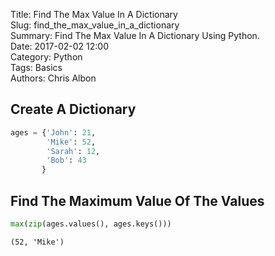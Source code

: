 Title: Find The Max Value In A Dictionary  
Slug: find_the_max_value_in_a_dictionary  
Summary: Find The Max Value In A Dictionary Using Python.  
Date: 2017-02-02 12:00  
Category: Python  
Tags: Basics  
Authors: Chris Albon  

## Create A Dictionary


```python
ages = {'John': 21,
        'Mike': 52,
        'Sarah': 12,
        'Bob': 43
       }
```

## Find The Maximum Value Of The Values


```python
max(zip(ages.values(), ages.keys()))
```




    (52, 'Mike')
